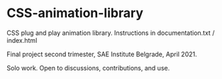 # CSS-animation-library
CSS plug and play animation library. Instructions in documentation.txt / index.html 

Final project second trimester, SAE Institute Belgrade, April 2021. 

Solo work. Open to discussions, contributions, and use.
